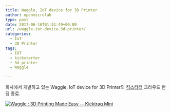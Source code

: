 ```yaml
---
title: Waggle, IoT device for 3D Printer
author: openmicrolab
type: post
date: 2017-06-16T01:51:49+00:00
url: /waggle-iot-device-3d-printer/
categories:
  - IoT
  - 3D Printer
tags:
  - IOT
  - kickstarter
  - 3d printer
  - Waggle

---
```

회사에서 개발하고 있는 Waggle, IoT device for 3D Printer의 <a href="https://www.kickstarter.com/projects/1483229514/waggle-3d-printing-made-easy" target="_blank" rel="noopener noreferrer">킥스타터</a> 크라우드 펀딩 종료.

<a href="https://www.kicktraq.com/projects/1483229514/waggle-3d-printing-made-easy/" target="_blank" rel="noopener noreferrer"><img title="Waggle : 3D Printing Made Easy -- Kicktraq Mini" src="https://www.kicktraq.com/projects/1483229514/waggle-3d-printing-made-easy/minichart.png" alt="Waggle : 3D Printing Made Easy -- Kicktraq Mini" /></a>